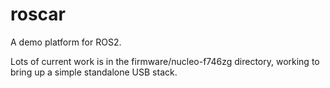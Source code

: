 # roscar

A demo platform for ROS2.

Lots of current work is in the firmware/nucleo-f746zg directory, working to
bring up a simple standalone USB stack.
